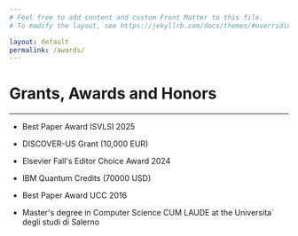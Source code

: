 ```yaml
---
# Feel free to add content and custom Front Matter to this file.
# To modify the layout, see https://jekyllrb.com/docs/themes/#overriding-theme-defaults

layout: default
permalink: /awards/
---
```

# Grants, Awards and Honors
* * *

* Best Paper Award ISVLSI 2025

* DISCOVER-US Grant (10,000 EUR)

* Elsevier Fall's Editor Choice Award 2024

* IBM Quantum Credits (70000 USD)

* Best Paper Award UCC 2016

* Master's degree in Computer Science CUM LAUDE at the Universita` degli studi di Salerno
